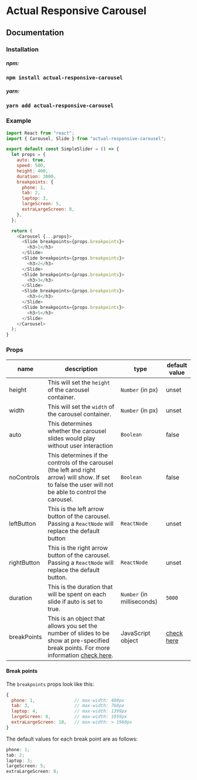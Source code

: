# Actual Responsive Carousel

## Documentation

### Installation

##### npm:

### `npm install actual-responsive-carousel`

##### yarn:

### `yarn add actual-responsive-carousel`

### Example

```javascript
import React from "react";
import { Carousel, Slide } from "actual-responsive-carousel";

export default const SimpleSlider = () => {
  let props = {
    auto: true,
    speed: 500,
    height: 400,
    duration: 3000,
    breakpoints: {
      phone: 1,
      tab: 2,
      laptop: 3,
      largeScreen: 5,
      extraLargeScreen: 8,
    },
  };

  return (
    <Carousel {...props}>
      <Slide breakpoints={props.breakpoints}>
        <h3>1</h3>
      </Slide>
      <Slide breakpoints={props.breakpoints}>
        <h3>2</h3>
      </Slide>
      <Slide breakpoints={props.breakpoints}>
        <h3>3</h3>
      </Slide>
      <Slide breakpoints={props.breakpoints}>
        <h3>4</h3>
      </Slide>
      <Slide breakpoints={props.breakpoints}>
        <h3>5</h3>
      </Slide>
    </Carousel>
  );
}
```

### Props

| name        | description                                                                                                                                              | type                       | default value               |
| ----------- | -------------------------------------------------------------------------------------------------------------------------------------------------------- | -------------------------- | --------------------------- |
| height      | This will set the `height` of the carousel container.                                                                                                    | `Number` (in px)           | unset                       |
| width       | This will set the `width` of the carousel container.                                                                                                     | `Number` (in px)           | unset                       |
| auto        | This determines whether the carousel slides would play without user interaction                                                                          | `Boolean`                  | false                       |
| noControls  | This determines if the controls of the carousel (the left and right arrow) will show. If set to false the user will not be able to control the carousel. | `Boolean`                  | false                       |
| leftButton  | This is the left arrow button of the carousel. Passing a `ReactNode` will replace the default button                                                     | `ReactNode`                | unset                       |
| rightButton | This is the right arrow button of the carousel. Passing a `ReactNode` will replace the default button.                                                   | `ReactNode`                | unset                       |
| duration    | This is the duration that will be spent on each slide if auto is set to true.                                                                            | `Number` (in milliseconds) | `5000`                      |
| breakPoints | This is an object that allows you set the number of slides to be show at pre-specified break points. For more information [check here](#break-points).   | JavaScript object          | [check here](#break-points) |

#### Break points

The `breakpoints` props look like this:

```javascript
{
  phone: 1,               // max-width: 480px
  tab: 3,                 // max-width: 768px
  laptop: 4,              // max-width: 1399px
  largeScreen: 6,         // max-width: 1959px
  extraLargeScreen: 10,   // max-width: > 1960px
}
```

The default values for each break point are as follows:

```javascript
phone: 1;
tab: 2;
laptop: 3;
largeScreen: 5;
extraLargeScreen: 8;
```
